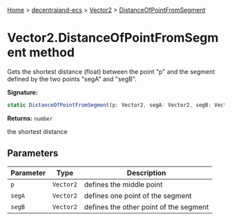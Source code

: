 [Home](./index) &gt; [decentraland-ecs](./decentraland-ecs.md) &gt; [Vector2](./decentraland-ecs.vector2.md) &gt; [DistanceOfPointFromSegment](./decentraland-ecs.vector2.distanceofpointfromsegment.md)

# Vector2.DistanceOfPointFromSegment method

Gets the shortest distance (float) between the point "p" and the segment defined by the two points "segA" and "segB".

**Signature:**
```javascript
static DistanceOfPointFromSegment(p: Vector2, segA: Vector2, segB: Vector2): number;
```
**Returns:** `number`

the shortest distance

## Parameters

|  Parameter | Type | Description |
|  --- | --- | --- |
|  `p` | `Vector2` | defines the middle point |
|  `segA` | `Vector2` | defines one point of the segment |
|  `segB` | `Vector2` | defines the other point of the segment |

